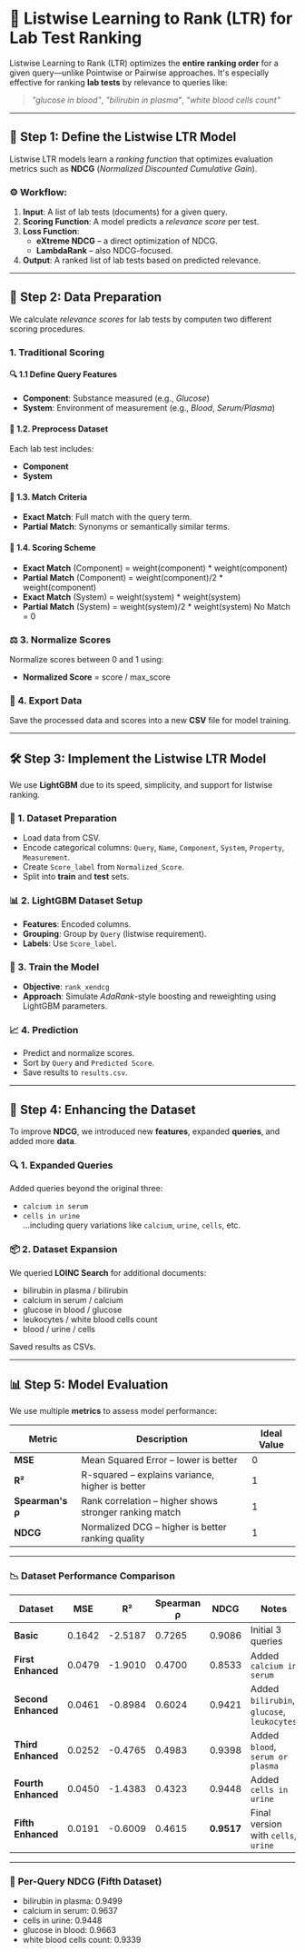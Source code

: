 # 🧪 **Listwise Learning to Rank (LTR) for Lab Test Ranking**

Listwise Learning to Rank (LTR) optimizes the **entire ranking order** for a given query—unlike Pointwise or Pairwise approaches. It's especially effective for ranking **lab tests** by relevance to queries like:

> *"glucose in blood"*, *"bilirubin in plasma"*, *"white blood cells count"*

---

## 🔧 **Step 1: Define the Listwise LTR Model**

Listwise LTR models learn a *ranking function* that optimizes evaluation metrics such as **NDCG** (*Normalized Discounted Cumulative Gain*).

### ⚙️ Workflow:

1. **Input**: A list of lab tests (documents) for a given query.  
2. **Scoring Function**: A model predicts a *relevance score* per test.  
3. **Loss Function**:
   - **eXtreme NDCG** – a direct optimization of NDCG.
   - **LambdaRank** – also NDCG-focused.
4. **Output**: A ranked list of lab tests based on predicted relevance.

---

## 🧹 **Step 2: Data Preparation**

We calculate *relevance scores* for lab tests by computen two different scoring procedures.


### 1. Traditional Scoring

#### 🔍 1.1 Define Query Features
- **Component**: Substance measured (e.g., *Glucose*)
- **System**: Environment of measurement (e.g., *Blood*, *Serum/Plasma*)

#### 🧼 1.2. Preprocess Dataset
Each lab test includes:
- **Component**
- **System**

#### 🎯 1.3. Match Criteria
- **Exact Match**: Full match with the query term.
- **Partial Match**: Synonyms or semantically similar terms.

#### 🧮 1.4. Scoring Scheme
- **Exact Match** (Component) = weight(component) * weight(component)
- **Partial Match** (Component) = weight(component)/2 * weight(component)
- **Exact Match** (System) = weight(system) * weight(system)
- **Partial Match** (System) = weight(system)/2 * weight(system) No Match = 0

### ⚖️ 3. Normalize Scores
Normalize scores between 0 and 1 using:
- **Normalized Score** = score / max_score


### 💾 4. Export Data
Save the processed data and scores into a new **CSV** file for model training.

---

## 🛠️ **Step 3: Implement the Listwise LTR Model**

We use **LightGBM** due to its speed, simplicity, and support for listwise ranking.

### 📁 1. Dataset Preparation
- Load data from CSV.
- Encode categorical columns: `Query`, `Name`, `Component`, `System`, `Property`, `Measurement`.
- Create `Score_label` from `Normalized_Score`.
- Split into **train** and **test** sets.

### 📊 2. LightGBM Dataset Setup
- **Features**: Encoded columns.
- **Grouping**: Group by `Query` (listwise requirement).
- **Labels**: Use `Score_label`.

### 🧠 3. Train the Model
- **Objective**: `rank_xendcg`
- **Approach**: Simulate *AdaRank*-style boosting and reweighting using LightGBM parameters.

### 📈 4. Prediction
- Predict and normalize scores.
- Sort by `Query` and `Predicted Score`.
- Save results to `results.csv`.

---

## 🚀 **Step 4: Enhancing the Dataset**

To improve **NDCG**, we introduced new **features**, expanded **queries**, and added more **data**.

### 🔍 1. Expanded Queries
Added queries beyond the original three:
- `calcium in serum`
- `cells in urine`  
...including query variations like `calcium`, `urine`, `cells`, etc.

### 📦 2. Dataset Expansion
We queried **LOINC Search** for additional documents:
- bilirubin in plasma / bilirubin  
- calcium in serum / calcium  
- glucose in blood / glucose  
- leukocytes / white blood cells count  
- blood / urine / cells  

Saved results as CSVs.

---

## 📊 **Step 5: Model Evaluation**

We use multiple **metrics** to assess model performance:

| Metric           | Description                                           | Ideal Value |
|------------------|-------------------------------------------------------|-------------|
| **MSE**          | Mean Squared Error – lower is better                  | 0           |
| **R²**           | R-squared – explains variance, higher is better       | 1           |
| **Spearman's ρ** | Rank correlation – higher shows stronger ranking match| 1           |
| **NDCG**         | Normalized DCG – higher is better ranking quality     | 1           |

---

### 📉 **Dataset Performance Comparison**

| Dataset           | MSE    | R²      | Spearman ρ | NDCG   | Notes                          |
|-------------------|--------|---------|------------|--------|---------------------------------|
| **Basic**         | 0.1642 | -2.5187 | 0.7265     | 0.9086 | Initial 3 queries               |
| **First Enhanced**| 0.0479 | -1.9010 | 0.4700     | 0.8533 | Added `calcium in serum`        |
| **Second Enhanced**| 0.0461| -0.8984 | 0.6024     | 0.9421 | Added `bilirubin`, `glucose`, `leukocytes` |
| **Third Enhanced**| 0.0252 | -0.4765 | 0.4983     | 0.9398 | Added `blood`, `serum or plasma`|
| **Fourth Enhanced**| 0.0450| -1.4383 | 0.4323     | 0.9448 | Added `cells in urine`          |
| **Fifth Enhanced** | 0.0191| -0.6009 | 0.4615     | **0.9517** | Final version with `cells`, `urine` |

---

### 📌 **Per-Query NDCG (Fifth Dataset)**
- bilirubin in plasma: 0.9499
- calcium in serum: 0.9637
- cells in urine: 0.9448
- glucose in blood: 0.9663
- white blood cells count: 0.9339
